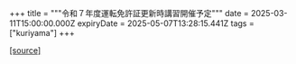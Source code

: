 +++
title = """令和７年度運転免許証更新時講習開催予定"""
date = 2025-03-11T15:00:00.000Z
expiryDate = 2025-05-07T13:28:15.441Z
tags = ["kuriyama"]
+++


[[source]](https://www.town.kuriyama.hokkaido.jp/site/koutsuuannzen/30694.html)
